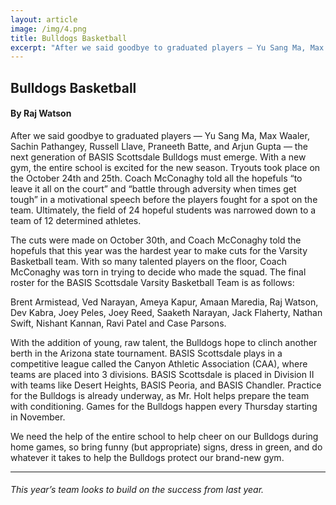```yaml
---
layout: article
image: /img/4.png
title: Bulldogs Basketball
excerpt: "After we said goodbye to graduated players — Yu Sang Ma, Max Waaler, Sachin Pathangey, Russell Llave, Praneeth Batte, and Arjun Gupta — the next generation of BASIS Scottsdale Bulldogs must emerge."
---
```


<h2>Bulldogs Basketball</h2>
<h4>By Raj Watson</h4>

After we said goodbye to graduated players — Yu Sang Ma, Max Waaler, Sachin Pathangey, Russell Llave, Praneeth Batte, and Arjun Gupta — the next generation of BASIS Scottsdale Bulldogs must emerge. With a new gym, the entire school is excited for the new season. Tryouts took place on the October 24th and 25th. Coach McConaghy told all the hopefuls “to leave it all on the court” and “battle through adversity when times get tough” in a motivational speech before the players fought for a spot on the team. Ultimately, the field of 24 hopeful students was narrowed down to a team of 12 determined athletes.

The cuts were made on October 30th, and Coach McConaghy told the hopefuls that this year was the hardest year to make cuts for the Varsity Basketball team. With so many talented players on the floor, Coach McConaghy was torn in trying to decide who made the squad. The final roster for the BASIS Scottsdale Varsity Basketball Team is as follows:

Brent Armistead, Ved Narayan, Ameya Kapur, Amaan Maredia, Raj Watson, Dev Kabra, Joey Peles, Joey Reed, Saaketh Narayan, Jack Flaherty, Nathan Swift, Nishant Kannan, Ravi Patel and Case Parsons.

With the addition of young, raw talent, the Bulldogs hope to clinch another berth in the Arizona state tournament. BASIS Scottsdale plays in a competitive league called the Canyon Athletic Association (CAA), where teams are placed into 3 divisions. BASIS Scottsdale is placed in Division II with teams like Desert Heights, BASIS Peoria, and BASIS Chandler. Practice for the Bulldogs is already underway, as Mr. Holt helps prepare the team with conditioning. Games for the Bulldogs happen every Thursday starting in November.

We need the help of the entire school to help cheer on our Bulldogs during home games, so bring funny (but appropriate) signs, dress in green, and do whatever it takes to help the Bulldogs protect our brand-new gym.

<hr style="border-color:#7D7D7D;height:0.5px;">
<h6>This year’s team looks to build on the success from last year.</h6>